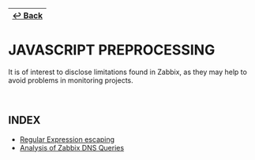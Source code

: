 | [↩️ Back](../) |
| --- |

# JAVASCRIPT PREPROCESSING

It is of interest to disclose limitations found in Zabbix, as they may help to avoid problems in monitoring projects.

<BR>

## INDEX

- [Regular Expression escaping](./regex_escaping.md)
- [Analysis of Zabbix DNS Queries](./zabbix_dns_query.md)